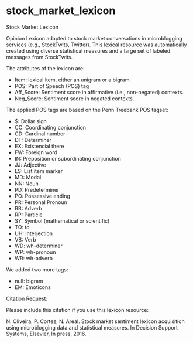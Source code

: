 stock_market_lexicon
======================

Stock Market Lexicon

Opinion Lexicon adapted to stock market conversations in microblogging services (e.g., StockTwits, Twitter). This lexical resource was automatically created using diverse statistical measures and a large set of labeled messages from StockTwits.

The attributes of the lexicon are:
- Item: lexical item, either an unigram or a bigram.
- POS: Part of Speech (POS) tag
- Aff_Score: Sentiment score in affirmative (i.e., non-negated) contexts. 
- Neg_Score: Sentiment score in negated contexts.

The applied POS tags are based on the Penn Treebank POS tagset:
- $: Dollar sign 
- CC: Coordinating conjunction    
- CD: Cardinal number   
- DT: Determiner    
- EX: Existencial there
- FW: Foreign word    
- IN: Preposition or subordinating conjunction    
- JJ: Adjective
- LS: List item marker
- MD: Modal
- NN: Noun
- PD: Predeterminer
- PO: Possessive ending
- PR: Personal Pronoun 
- RB: Adverb
- RP: Particle
- SY: Symbol (mathematical or scientific)
- TO: to
- UH: Interjection
- VB: Verb
- WD: wh-determiner
- WP: wh-pronoun
- WR: wh-adverb

We added two more tags:
- null: bigram
- EM: Emoticons    

Citation Request:

Please include this citation if you use this lexicon resource: 

N. Oliveira, P. Cortez, N. Areal. Stock market sentiment lexicon acquisition using microblogging data and statistical measures.
In Decision Support Systems, Elsevier, In press, 2016.
